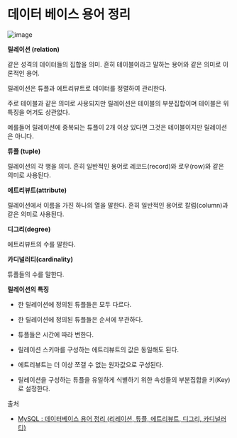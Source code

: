 # 데이터 베이스 용어 정리



![image](https://user-images.githubusercontent.com/55625864/102854259-82b1ad00-4465-11eb-8bef-8d6020b900c0.png)

**릴레이션 (relation)** 

같은 성격의 데이터들의 집합을 의미. 흔히 테이블이라고 말하는 용어와 같은 의미로 이론적인 용어. 

릴레이션은 튜플과 에트리뷰트로 데이터를 정렬하여 관리한다. 



주로 테이블과 같은 의미로 사용되지만 릴레이션은 테이블의 부분집합이며 테이블은 위 특징을 어겨도 상관없다. 

예를들어 릴레이션에 중복되는 튜플이 2개 이상 있다면 그것은 테이블이지만 릴레이션은 아니다.





**튜플 (tuple)**

릴레이션의 각 행을 의미. 흔히 일반적인 용어로 레코드(record)와 로우(row)와 같은 의미로 사용된다. 



**에트리뷰트(attribute)**

릴레이션에서 이름을 가진 하나의 열을 말한다. 흔히 일반적인 용어로 칼럼(column)과 같은 의미로 사용된다. 



**디그리(degree)**

에트리뷰트의 수를 말한다. 



**카디널러티(cardinality)**

튜플들의 수를 말한다. 



**릴레이션의 특징** 

- 한 릴레이션에 정의된 튜플들은 모두 다르다. 

- 한 릴레이션에 정의된 튜플들은 순서에 무관하다. 

- 튜플들은 시간에 따라 변한다. 

- 릴레이션 스키마를 구성하는 에트리뷰트의 값은 동일해도 된다. 

- 에트리뷰트는 더 이상 쪼갤 수 없는 원자값으로 구성된다. 

- 릴레이션을 구성하는 튜플을 유일하게 식별하기 위한 속성들의 부분집합을 키(Key)로 설정한다. 



출처

- [MySQL : 데이터베이스 용어 정리 (리레이션, 튜플, 에트리뷰트, 디그리, 카디널러티)](https://ra2kstar.tistory.com/24)

  